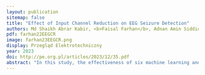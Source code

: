 ```yaml
---
layout: publication
sitemap: false
title: "Effect of Input Channel Reduction on EEG Seizure Detection"
authors: Md Shaikh Abrar Kabir, <b>Faisal Farhan</b>, Adnan Amin Siddique, Oli Lowna Baroi, Taniza Marium, Md. Jakaria Rahimi.
pdf: farhan22EEGCR
image: farhan23EEGCR.png
display: Przegląd Elektrotechniczny
year: 2023
doi: http://pe.org.pl/articles/2023/12/35.pdf
abstract: "In this study, the effectiveness of six machine learning and eight deep learning algorithms in analyzing electroencephalogram (EEG) signals for detecting epileptic seizures has been investigated. The study utilizes 14 channels in the EMOTIV EPOC+ device which is based on international 10-20 system. To find out the most informative and sensitive channel, one of the 14 channels has been dropped one at a time. The accuracy values were determined for all the methods using two different datasets: the Guinea-Bissau dataset and the Nigeria dataset, both available on https://zenodo.org/record/1252141#.ZDdyj3ZByUl. In case of machine learning models, the performance of SVM classifier performs best with maximum accuracy of 83.2% (Guinea-Bissau) and 77% (Nigeria) without excluding any channels. No significant performance degradation has been observed for single channel exclusion of this classifier. Among the deep learning models, the four best performing models in terms of accuracy are CNN-LSTM (92.5%), IC-RNN (91.8%), ChronoNet (91.1%) and C-DRNN (88.6%). After excluding one channel at a time and investigating their effect on the performance of the four DL models, it has been observed that the most significant and most sensitive channels lie within the frontal and parietal zone. This finding will be very useful in practice as it indicates that the electrodes in the frontal and parietal zone should be placed with absolute precision for accurate diagnosis of the diseases. In addition, this study also explore the effectiveness of the selected classifiers in detecting seizure in case of failure of any particular EEG signal channel."
---
```


